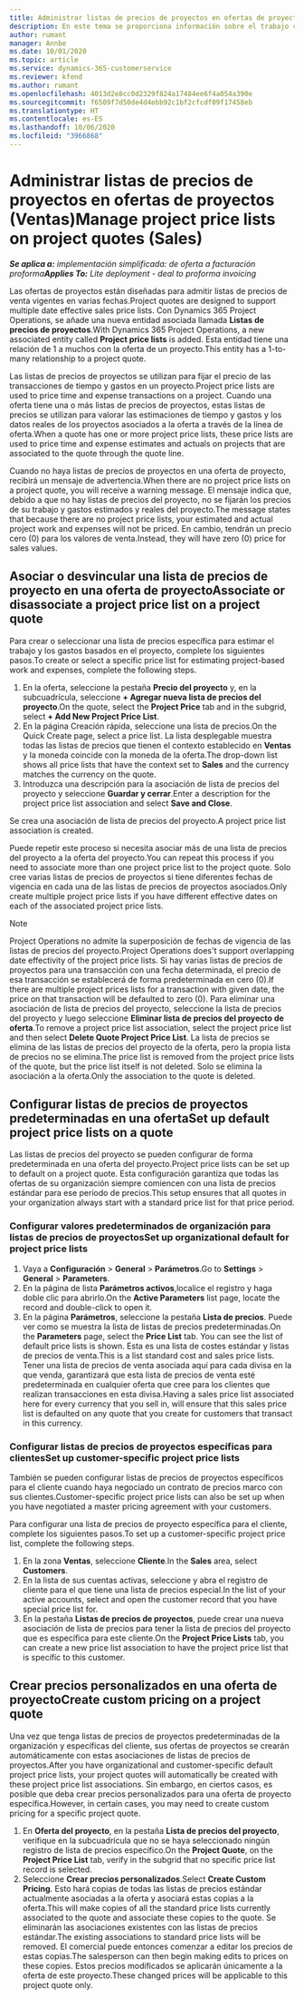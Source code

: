 ```yaml
---
title: Administrar listas de precios de proyectos en ofertas de proyectos
description: En este tema se proporciona información sobre el trabajo con listas de precios de proyectos en ofertas. (Sales)
author: rumant
manager: Annbe
ms.date: 10/01/2020
ms.topic: article
ms.service: dynamics-365-customerservice
ms.reviewer: kfend
ms.author: rumant
ms.openlocfilehash: 4013d2e8cc0d2329f824a17484ee6f4a054a390e
ms.sourcegitcommit: f6509f7d50de4d4ebb92c1bf2cfcdf09f17458eb
ms.translationtype: HT
ms.contentlocale: es-ES
ms.lasthandoff: 10/06/2020
ms.locfileid: "3966868"
---
```

# <a name="manage-project-price-lists-on-project-quotes-sales"></a><span data-ttu-id="10044-104">Administrar listas de precios de proyectos en ofertas de proyectos (Ventas)</span><span class="sxs-lookup"><span data-stu-id="10044-104">Manage project price lists on project quotes (Sales)</span></span>

<span data-ttu-id="10044-105">_**Se aplica a:** implementación simplificada: de oferta a facturación proforma_</span><span class="sxs-lookup"><span data-stu-id="10044-105">_**Applies To:** Lite deployment - deal to proforma invoicing_</span></span>

<span data-ttu-id="10044-106">Las ofertas de proyectos están diseñadas para admitir listas de precios de venta vigentes en varias fechas.</span><span class="sxs-lookup"><span data-stu-id="10044-106">Project quotes are designed to support multiple date effective sales price lists.</span></span> <span data-ttu-id="10044-107">Con Dynamics 365 Project Operations, se añade una nueva entidad asociada llamada **Listas de precios de proyectos**.</span><span class="sxs-lookup"><span data-stu-id="10044-107">With Dynamics 365 Project Operations, a new associated entity called **Project price lists** is added.</span></span> <span data-ttu-id="10044-108">Esta entidad tiene una relación de 1 a muchos con la oferta de un proyecto.</span><span class="sxs-lookup"><span data-stu-id="10044-108">This entity has a 1-to-many relationship to a project quote.</span></span>

<span data-ttu-id="10044-109">Las listas de precios de proyectos se utilizan para fijar el precio de las transacciones de tiempo y gastos en un proyecto.</span><span class="sxs-lookup"><span data-stu-id="10044-109">Project price lists are used to price time and expense transactions on a project.</span></span> <span data-ttu-id="10044-110">Cuando una oferta tiene una o más listas de precios de proyectos, estas listas de precios se utilizan para valorar las estimaciones de tiempo y gastos y los datos reales de los proyectos asociados a la oferta a través de la línea de oferta.</span><span class="sxs-lookup"><span data-stu-id="10044-110">When a quote has one or more project price lists, these price lists are used to price time and expense estimates and actuals on projects that are associated to the quote through the quote line.</span></span>

<span data-ttu-id="10044-111">Cuando no haya listas de precios de proyectos en una oferta de proyecto, recibirá un mensaje de advertencia.</span><span class="sxs-lookup"><span data-stu-id="10044-111">When there are no project price lists on a project quote, you will receive a warning message.</span></span> <span data-ttu-id="10044-112">El mensaje indica que, debido a que no hay listas de precios del proyecto, no se fijarán los precios de su trabajo y gastos estimados y reales del proyecto.</span><span class="sxs-lookup"><span data-stu-id="10044-112">The message states that because there are no project price lists, your estimated and actual project work and expenses will not be priced.</span></span> <span data-ttu-id="10044-113">En cambio, tendrán un precio cero (0) para los valores de venta.</span><span class="sxs-lookup"><span data-stu-id="10044-113">Instead, they will have zero (0) price for sales values.</span></span>

## <a name="associate-or-disassociate-a-project-price-list-on-a-project-quote"></a><span data-ttu-id="10044-114">Asociar o desvincular una lista de precios de proyecto en una oferta de proyecto</span><span class="sxs-lookup"><span data-stu-id="10044-114">Associate or disassociate a project price list on a project quote</span></span>

<span data-ttu-id="10044-115">Para crear o seleccionar una lista de precios específica para estimar el trabajo y los gastos basados en el proyecto, complete los siguientes pasos.</span><span class="sxs-lookup"><span data-stu-id="10044-115">To create or select a specific price list for estimating project-based work and expenses, complete the following steps.</span></span>

1. <span data-ttu-id="10044-116">En la oferta, seleccione la pestaña **Precio del proyecto** y, en la subcuadrícula, seleccione **+ Agregar nueva lista de precios del proyecto**.</span><span class="sxs-lookup"><span data-stu-id="10044-116">On the quote, select the **Project Price** tab and in the subgrid, select **+ Add New Project Price List**.</span></span>
2. <span data-ttu-id="10044-117">En la página Creación rápida, seleccione una lista de precios.</span><span class="sxs-lookup"><span data-stu-id="10044-117">On the Quick Create page, select a price list.</span></span> <span data-ttu-id="10044-118">La lista desplegable muestra todas las listas de precios que tienen el contexto establecido en **Ventas** y la moneda coincide con la moneda de la oferta.</span><span class="sxs-lookup"><span data-stu-id="10044-118">The drop-down list shows all price lists that have the context set to **Sales** and the currency matches the currency on the quote.</span></span>
4. <span data-ttu-id="10044-119">Introduzca una descripción para la asociación de lista de precios del proyecto y seleccione **Guardar y cerrar**.</span><span class="sxs-lookup"><span data-stu-id="10044-119">Enter a description for the project price list association and select **Save and Close**.</span></span>

<span data-ttu-id="10044-120">Se crea una asociación de lista de precios del proyecto.</span><span class="sxs-lookup"><span data-stu-id="10044-120">A project price list association is created.</span></span>

<span data-ttu-id="10044-121">Puede repetir este proceso si necesita asociar más de una lista de precios del proyecto a la oferta del proyecto.</span><span class="sxs-lookup"><span data-stu-id="10044-121">You can repeat this process if you need to associate more than one project price list to the project quote.</span></span> <span data-ttu-id="10044-122">Solo cree varias listas de precios de proyectos si tiene diferentes fechas de vigencia en cada una de las listas de precios de proyectos asociados.</span><span class="sxs-lookup"><span data-stu-id="10044-122">Only create multiple project price lists if you have different effective dates on each of the associated project price lists.</span></span>

> [!NOTE]
> <span data-ttu-id="10044-123">Project Operations no admite la superposición de fechas de vigencia de las listas de precios del proyecto.</span><span class="sxs-lookup"><span data-stu-id="10044-123">Project Operations does't support overlapping date effectivity of the project price lists.</span></span> <span data-ttu-id="10044-124">Si hay varias listas de precios de proyectos para una transacción con una fecha determinada, el precio de esa transacción se establecerá de forma predeterminada en cero (0).</span><span class="sxs-lookup"><span data-stu-id="10044-124">If there are multiple project prices lists for a transaction with given date, the price on that transaction will be defaulted to zero (0).</span></span>
<span data-ttu-id="10044-125">Para eliminar una asociación de lista de precios del proyecto, seleccione la lista de precios del proyecto y luego seleccione **Eliminar lista de precios del proyecto de oferta**.</span><span class="sxs-lookup"><span data-stu-id="10044-125">To remove a project price list association, select the project price list and then select **Delete Quote Project Price List**.</span></span> <span data-ttu-id="10044-126">La lista de precios se elimina de las listas de precios del proyecto de la oferta, pero la propia lista de precios no se elimina.</span><span class="sxs-lookup"><span data-stu-id="10044-126">The price list is removed from the project price lists of the quote, but the price list itself is not deleted.</span></span> <span data-ttu-id="10044-127">Solo se elimina la asociación a la oferta.</span><span class="sxs-lookup"><span data-stu-id="10044-127">Only the association to the quote is deleted.</span></span>

## <a name="set-up-default-project-price-lists-on-a-quote"></a><span data-ttu-id="10044-128">Configurar listas de precios de proyectos predeterminadas en una oferta</span><span class="sxs-lookup"><span data-stu-id="10044-128">Set up default project price lists on a quote</span></span>

<span data-ttu-id="10044-129">Las listas de precios del proyecto se pueden configurar de forma predeterminada en una oferta del proyecto.</span><span class="sxs-lookup"><span data-stu-id="10044-129">Project price lists can be set up to default on a project quote.</span></span> <span data-ttu-id="10044-130">Esta configuración garantiza que todas las ofertas de su organización siempre comiencen con una lista de precios estándar para ese período de precios.</span><span class="sxs-lookup"><span data-stu-id="10044-130">This setup ensures that all quotes in your organization always start with a standard price list for that price period.</span></span>

### <a name="set-up-organizational-default-for-project-price-lists"></a><span data-ttu-id="10044-131">Configurar valores predeterminados de organización para listas de precios de proyectos</span><span class="sxs-lookup"><span data-stu-id="10044-131">Set up organizational default for project price lists</span></span>

1. <span data-ttu-id="10044-132">Vaya a **Configuración** > **General** > **Parámetros**.</span><span class="sxs-lookup"><span data-stu-id="10044-132">Go to **Settings** > **General** > **Parameters**.</span></span>
2. <span data-ttu-id="10044-133">En la página de lista **Parámetros activos**,localice el registro y haga doble clic para abrirlo.</span><span class="sxs-lookup"><span data-stu-id="10044-133">On the **Active Parameters** list page, locate the record and double-click to open it.</span></span> 
3. <span data-ttu-id="10044-134">En la página **Parámetros**, seleccione la pestaña **Lista de precios**. Puede ver como se muestra la lista de listas de precios predeterminadas.</span><span class="sxs-lookup"><span data-stu-id="10044-134">On the **Parameters** page, select the **Price List** tab. You can see the list of default price lists is shown.</span></span> <span data-ttu-id="10044-135">Esta es una lista de costes estándar y listas de precios de venta.</span><span class="sxs-lookup"><span data-stu-id="10044-135">This is a list standard cost and sales price lists.</span></span> <span data-ttu-id="10044-136">Tener una lista de precios de venta asociada aquí para cada divisa en la que venda, garantizará que esta lista de precios de venta esté predeterminada en cualquier oferta que cree para los clientes que realizan transacciones en esta divisa.</span><span class="sxs-lookup"><span data-stu-id="10044-136">Having a sales price list associated here for every currency that you sell in, will ensure that this sales price list is defaulted on any quote that you create for customers that transact in this currency.</span></span>

### <a name="set-up-customer-specific-project-price-lists"></a><span data-ttu-id="10044-137">Configurar listas de precios de proyectos específicas para clientes</span><span class="sxs-lookup"><span data-stu-id="10044-137">Set up customer-specific project price lists</span></span>

<span data-ttu-id="10044-138">También se pueden configurar listas de precios de proyectos específicos para el cliente cuando haya negociado un contrato de precios marco con sus clientes.</span><span class="sxs-lookup"><span data-stu-id="10044-138">Customer-specific project price lists can also be set up when you have negotiated a master pricing agreement with your customers.</span></span>

<span data-ttu-id="10044-139">Para configurar una lista de precios de proyecto específica para el cliente, complete los siguientes pasos.</span><span class="sxs-lookup"><span data-stu-id="10044-139">To set up a customer-specific project price list, complete the following steps.</span></span>

1. <span data-ttu-id="10044-140">En la zona **Ventas**, seleccione **Cliente**.</span><span class="sxs-lookup"><span data-stu-id="10044-140">In the **Sales** area, select **Customers**.</span></span>
2. <span data-ttu-id="10044-141">En la lista de sus cuentas activas, seleccione y abra el registro de cliente para el que tiene una lista de precios especial.</span><span class="sxs-lookup"><span data-stu-id="10044-141">In the list of your active accounts, select and open the customer record that you have special price list for.</span></span>
3. <span data-ttu-id="10044-142">En la pestaña **Listas de precios de proyectos**, puede crear una nueva asociación de lista de precios para tener la lista de precios del proyecto que es específica para este cliente.</span><span class="sxs-lookup"><span data-stu-id="10044-142">On the **Project Price Lists** tab, you can create a new price list association to have the project price list that is specific to this customer.</span></span>

## <a name="create-custom-pricing-on-a-project-quote"></a><span data-ttu-id="10044-143">Crear precios personalizados en una oferta de proyecto</span><span class="sxs-lookup"><span data-stu-id="10044-143">Create custom pricing on a project quote</span></span>

<span data-ttu-id="10044-144">Una vez que tenga listas de precios de proyectos predeterminadas de la organización y específicas del cliente, sus ofertas de proyectos se crearán automáticamente con estas asociaciones de listas de precios de proyectos.</span><span class="sxs-lookup"><span data-stu-id="10044-144">After you have organizational and customer-specific default project price lists, your project quotes will automatically be created with these project price list associations.</span></span> <span data-ttu-id="10044-145">Sin embargo, en ciertos casos, es posible que deba crear precios personalizados para una oferta de proyecto específica.</span><span class="sxs-lookup"><span data-stu-id="10044-145">However, in certain cases, you may need to create custom pricing for a specific project quote.</span></span> 

1. <span data-ttu-id="10044-146">En **Oferta del proyecto**, en la pestaña **Lista de precios del proyecto**, verifique en la subcuadrícula que no se haya seleccionado ningún registro de lista de precios específico.</span><span class="sxs-lookup"><span data-stu-id="10044-146">On the **Project Quote**, on the **Project Price List** tab, verify in the subgrid that no specific price list record is selected.</span></span>
2. <span data-ttu-id="10044-147">Seleccione **Crear precios personalizados**.</span><span class="sxs-lookup"><span data-stu-id="10044-147">Select **Create Custom Pricing**.</span></span> <span data-ttu-id="10044-148">Esto hará copias de todas las listas de precios estándar actualmente asociadas a la oferta y asociará estas copias a la oferta.</span><span class="sxs-lookup"><span data-stu-id="10044-148">This will make copies of all the standard price lists currently associated to the quote and associate these copies to the quote.</span></span> <span data-ttu-id="10044-149">Se eliminarán las asociaciones existentes con las listas de precios estándar.</span><span class="sxs-lookup"><span data-stu-id="10044-149">The existing associations to standard price lists will be removed.</span></span> <span data-ttu-id="10044-150">El comercial puede entonces comenzar a editar los precios de estas copias.</span><span class="sxs-lookup"><span data-stu-id="10044-150">The salesperson can then begin making edits to prices on these copies.</span></span> <span data-ttu-id="10044-151">Estos precios modificados se aplicarán únicamente a la oferta de este proyecto.</span><span class="sxs-lookup"><span data-stu-id="10044-151">These changed prices will be applicable to this project quote only.</span></span>
